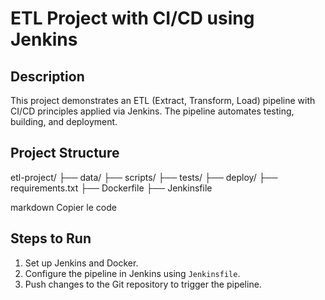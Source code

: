 # ETL Project with CI/CD using Jenkins

## Description
This project demonstrates an ETL (Extract, Transform, Load) pipeline with CI/CD principles applied via Jenkins. The pipeline automates testing, building, and deployment.

## Project Structure
etl-project/ ├── data/ ├── scripts/ ├── tests/ ├── deploy/ ├── requirements.txt ├── Dockerfile ├── Jenkinsfile

markdown
Copier le code

## Steps to Run
1. Set up Jenkins and Docker.
2. Configure the pipeline in Jenkins using `Jenkinsfile`.
3. Push changes to the Git repository to trigger the pipeline.